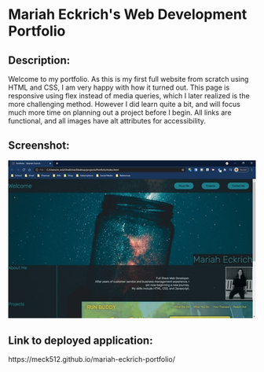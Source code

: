 

<h1>Mariah Eckrich's Web Development Portfolio</h1>
<h2>Description:</h2>
<p> 
Welcome to my portfolio. As this is my first full website from scratch using HTML and CSS, I am very happy with how it turned out. This page is responsive using flex instead of media queries, which I later realized is the more challenging method. However I did learn quite a bit, and will focus much more time on planning out a project before I begin. All links are functional, and all images have alt attributes for accessibility. 
</p>

<h2>Screenshot:</h2>

<img src="assets\images\Screenshot-final.jpg"/>

<h2>Link to deployed application:</h2>
<p>https://meck512.github.io/mariah-eckrich-portfolio/</p>
